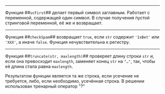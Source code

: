*******************************************************************
Функция ##` ucFirst `## делает первый символ заглавным.
Работает с переменной, содержащей один символ.
В случае получения пустой стринговой переменной, её же и возвращает.

*******************************************************************
Функция ##` checkSpam `## возвращает `true`, если `str` содержит `'1xBet'` или `'XXX'`, а иначе `false`.
Функция нечувствительна к регистру.

*******************************************************************
Функция ##` truncate(str, maxlength) `## проверяет длину строки `str` и, если она превосходит `maxlength`, заменяет конец `str` на `"…"`, так, чтобы её длина стала равна `maxlength`.

Результатом функции является та же строка, если усечение не требуется, либо, если необходимо, усечённая строка.
В решении использован тренарный оператор "?"
